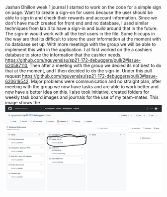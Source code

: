 Jashan Dhillon week 1 journal
I started to work on the code for a simple sign on page. Want to create a sign-on for users because the user should be able to sign in and check their rewards and account information. Since we don't have much created for front end and no database, I used similar techniques from lab 4 to have a sign-in and build around that in the future. The sign-in would work with all the test users in the file. Some hiccups in the way are that its difficult to store the user information at the moment with no database set up. With more meetings with the group we will be able to implement this with in the application. I at first worked on the a cashiers database to store the information that the cashier needs. https://github.com/nguyensjsu/sp21-172-debuggers/pull/2#issue-620587110, Then after a meeting with the group we decied its not best to do that at the moment, and I then decided to do the sign-in. Under this pull request https://github.com/nguyensjsu/sp21-172-debuggers/pull/3#issue-620619542. Major problems were communication and no straight plan, after meeting with the group we now have tasks and are able to work better and now have a better idea on this.
I also took initiative, created folders for weekly task board images and journals for the use of my team-mates.
This image shows the 
![alt text](https://github.com/nguyensjsu/sp21-172-debuggers/blob/main/Weekly%20cards/Jashan-week1-card.png)

